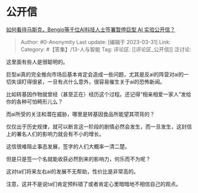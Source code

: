 # 公开信
[如何看待马斯克，Bengio等千位AI科技人士签署暂停巨型 AI 实验公开信？](https://www.zhihu.com/question/592530770/answer/2962268508)

> Author: #0-Anonymity
> Last update: [编辑于 2023-03-31]
> Link:
> Category:  #【答集】/13-人与智能
> Tag: 
> 评论区: [[评论区_公开信]]
> 泛讨论:

这里面有些人是很聪明的。

巨型ai真的完全推向市场后基本肯定会造成一些问题，尤其是反ai的阵营对ai的一切失误盯得很紧，一旦有点什么意外，很容易催生关于ai的恐怖新闻。

比如转基因作物就曾经（甚至正在）经历这个过程。还记得“相亲相爱一家人”发给你的各种可怕畸形儿么？

而ai所受的关注和潜在威胁，哪里是转基因食品所能望其项背的？

仅仅出于历史规律，就可以断言这一阶段的剧情必然会发生，而一旦发生，这封信上的署名人们的影响力就会有不小的增长。

这信很难阻止事态发展，签字的人们大概率一清二楚。

但是只是签一个名就能收获必然到来的影响力，何乐而不为呢？

这对ta们将来左右ai的发展不无帮助，性价比是非常高的。

注意，这并不是说ta们肯定预料错了或者肯定心里暗暗地不相信自己的观点。
